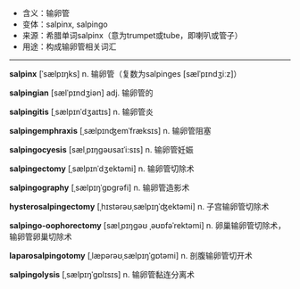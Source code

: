 
- <span class="definition">含义：输卵管</span>
- <span class="definition">变体：salpinx, salpingo</span>
- <span class="definition">来源：希腊单词salpinx（意为trumpet或tube，即喇叭或管子）</span>
- <span class="definition">用途：构成输卵管相关词汇</span>

---

<span class="vocabulary">**salpinx**</span> [ˈsælpɪŋks] n. 输卵管（复数为salpinges [sælˈpɪndʒiːz]）

<span class="vocabulary">**salpingian**</span> [sælˈpɪndʒiən] adj. 输卵管的

<span class="vocabulary">**salpingitis**</span> [ˌsælpɪnˈdʒaɪtɪs] n. 输卵管炎

<span class="vocabulary">**salpingemphraxis**</span> [ˌsælpɪnʤemˈfræksɪs] n. 输卵管阻塞

<span class="vocabulary">**salpingocyesis**</span> [sælˌpɪŋgəʊsaɪˈi:sɪs] n. 输卵管妊娠

<span class="vocabulary">**salpingectomy**</span> [ˌsælpɪnˈdʒektəmi] n. 输卵管切除术 

<span class="vocabulary">**salpingography**</span> [ˌsælpɪŋˈgɒgrəfi] n. 输卵管造影术

<span class="vocabulary">**hysterosalpingectomy**</span> [ˌhɪstərəʊˌsælpɪŋˈʤektəmi] n. 子宫输卵管切除术  

<span class="vocabulary">**salpingo-oophorectomy**</span> [sælˌpɪŋgəʊ ˌəʊɒfəˈrektəmi] n. 卵巢输卵管切除术，输卵管卵巢切除术

<span class="vocabulary">**laparosalpingotomy**</span> [ˌlæpərəʊˌsælpɪŋˈgɒtəmi] n. 剖腹输卵管切开术

<span class="vocabulary">**salpingolysis**</span> [ˌsælpɪŋˈgɒlɪsɪs] n. 输卵管黏连分离术
